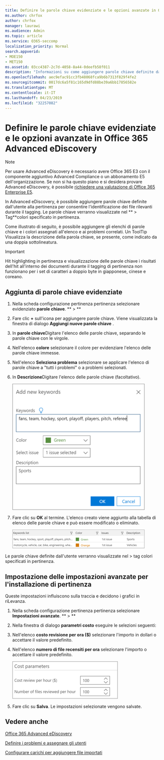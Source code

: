 ```yaml
---
title: Definire le parole chiave evidenziate e le opzioni avanzate in Office 365 Advanced eDiscovery
ms.author: chrfox
author: chrfox
manager: laurawi
ms.audience: Admin
ms.topic: article
ms.service: O365-seccomp
localization_priority: Normal
search.appverid:
- MOE150
- MET150
ms.assetid: 03cc4387-2c7d-4058-8a44-0deefb58f011
description: "Informazioni su come aggiungere parole chiave definite dall'utente alla pertinenza per identificare i file rilevanti durante il tagging in Office 365 Advanced eDiscovery e per specificare i parametri di costo.  "
ms.openlocfilehash: aec9efac91cc3fb48068fca9b6b7313f829f4fe2
ms.sourcegitcommit: 0017dc6a5f81c165d9dfd88be39a6bb17856582e
ms.translationtype: MT
ms.contentlocale: it-IT
ms.lasthandoff: 04/23/2019
ms.locfileid: "32257082"
---
```

# <a name="define-highlighted-keywords-and-advanced-options-in-office-365-advanced-ediscovery"></a>Definire le parole chiave evidenziate e le opzioni avanzate in Office 365 Advanced eDiscovery

> [!NOTE]
> Per usare Advanced eDiscovery è necessario avere Office 365 E3 con il componente aggiuntivo Advanced Compliance o un abbonamento E5 dell'organizzazione. Se non si ha questo piano e si desidera provare Advanced eDiscovery, è possibile [richiedere una valutazione di Office 365 Enterprise E5](https://go.microsoft.com/fwlink/p/?LinkID=698279). 
  
In Advanced eDiscovery, è possibile aggiungere parole chiave definite dall'utente alla pertinenza per consentire l'identificazione dei file rilevanti durante il tagging. Le parole chiave verranno visualizzate nel ** \> Tag**colori specificato in pertinenza. 
  
Come illustrato di seguito, è possibile aggiungere gli elenchi di parole chiave e i colori assegnati all'elenco e ai problemi correlati. Un ToolTip Visualizza la descrizione della parola chiave, se presente, come indicato da una doppia sottolineatura.
  
> [!IMPORTANT]
> Hit highlighting in pertinenza e visualizzazione delle parole chiave i risultati dell'hit all'interno dei documenti durante il tagging di pertinenza non funzionano per i set di caratteri a doppio byte in giapponese, cinese e coreano. 
  
## <a name="adding-highlighted-keywords"></a>Aggiunta di parole chiave evidenziate

1. Nella scheda configurazione pertinenza pertinenza selezionare evidenziato **parole chiave**. ** \> **
    
2. Fare clic **+** sull'icona per aggiungere parole chiave. Viene visualizzata la finestra di dialogo **Aggiungi nuove parole chiave** . 
    
3. In **parole chiave**Digitare l'elenco delle parole chiave, separando le parole chiave con le virgole. 
    
4. Nell'elenco **colore** selezionare il colore per evidenziare l'elenco delle parole chiave immesse. 
    
5. Nell'elenco **Seleziona problema** selezionare se applicare l'elenco di parole chiave a "tutti i problemi" o a problemi selezionati. 
    
6. In **Descrizione**Digitare l'elenco delle parole chiave (facoltativo).
    
    ![Aggiungere nuove parole chiave](media/1683a71f-0875-48fc-b4ef-01f3b0e8e8e9.png)
  
7. Fare clic su **OK** al termine. L'elenco creato viene aggiunto alla tabella di elenco delle parole chiave e può essere modificato o eliminato. 
    
    ![Elenco di parole chiave per la configurazione di pertinenza](media/a05d5ec0-8bde-470d-97e2-456b169281d6.png)
  
Le parole chiave definite dall'utente verranno visualizzate nel \> tag colori specificati in pertinenza. 
  
## <a name="specifying-relevance-setup-advanced-settings"></a>Impostazione delle impostazioni avanzate per l'installazione di pertinenza

Queste impostazioni influiscono sulla traccia e decidono i grafici in riLevanza.
  
1. Nella scheda configurazione pertinenza pertinenza selezionare **Impostazioni avanzate**. ** \> **
    
2. Nella finestra di dialogo **parametri costo** eseguire le selezioni seguenti: 
    
1. Nell'elenco **costo revisione per ora ($)** selezionare l'importo in dollari o accettare il valore predefinito. 
    
2. Nell'elenco **numero di file recensiti per ora** selezionare l'importo o accettare il valore predefinito. 
    
    ![Parametri relativi al costo della configurazione di pertinenza](media/bab7b5b7-6297-4e7c-b0a6-ba5aa8b21787.png)
  
3. Fare clic su **Salva**. Le impostazioni selezionate vengono salvate.
    
## <a name="see-also"></a>Vedere anche

[Office 365 Advanced eDiscovery](office-365-advanced-ediscovery.md)
  
[Definire i problemi e assegnare gli utenti](define-issues-and-assign-users.md)
  
[Configurare carichi per aggiungere file importati](set-up-loads-to-add-imported-files.md)

